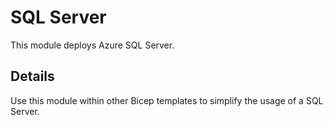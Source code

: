# SQL Server

This module deploys Azure SQL Server.

## Details

Use this module within other Bicep templates to simplify the usage of a SQL Server.